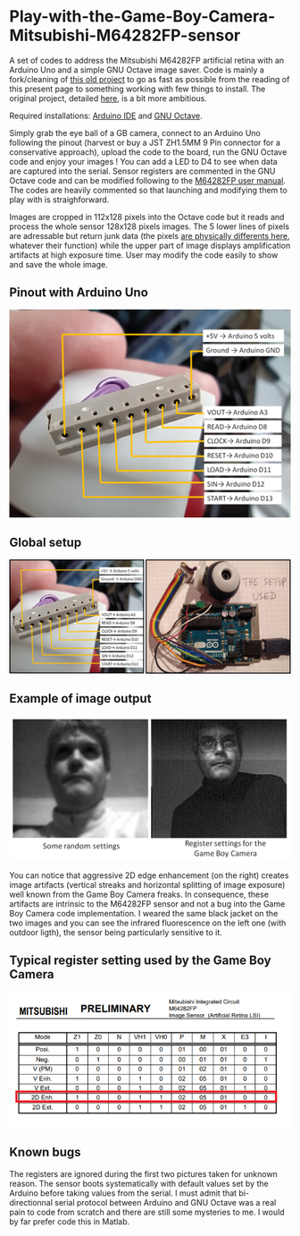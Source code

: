 # Play-with-the-Game-Boy-Camera-Mitsubishi-M64282FP-sensor
A set of codes to address the Mitsubishi M64282FP artificial retina with an Arduino Uno and a simple GNU Octave image saver. Code is mainly a fork/cleaning of [this old project](https://github.com/shimniok/avr-gameboy-cam) to go as fast as possible from the reading of this present page to something working with few things to install. The original project, detailed [here](https://www.bot-thoughts.com/2010/04/gameboy-camera-prototyping.html), is a bit more ambitious.

Required installations: [Arduino IDE](https://www.arduino.cc/en/software) and [GNU Octave](https://www.gnu.org/software/octave/index).

Simply grab the eye ball of a GB camera, connect to an Arduino Uno following the pinout (harvest or buy a JST ZH1.5MM 9 Pin connector for a conservative approach), upload the code to the board, run the GNU Octave code and enjoy your images ! You can add a LED to D4 to see when data are captured into the serial. Sensor registers are commented in the GNU Octave code and can be modified following to the [M64282FP user manual](https://github.com/Raphael-Boichot/Play-with-the-Game-Boy-Camera-Mitsubishi-M64282FP-sensor/blob/main/Additionnal%20informations/Mitsubishi%20Integrated%20Circuit%20M64282FP%20Image%20Sensor.pdf). The codes are heavily commented so that launching and modifying them to play with is straighforward.

Images are cropped in 112x128 pixels into the Octave code but it reads and process the whole sensor 128x128 pixels images. The 5 lower lines of pixels are adressable but return junk data (the pixels [are physically differents here](https://github.com/Raphael-Boichot/Game-Boy-chips-decapping-project), whatever their function) while the upper part of image displays amplification artifacts at high exposure time. User may modify the code easily to show and save the whole image. 

## Pinout with Arduino Uno
![pinout](https://github.com/Raphael-Boichot/Play-with-the-Game-Boy-Camera-Mitsubishi-M64282FP-sensor/blob/main/Additionnal%20informations/pinout.png)

## Global setup
![setup](https://github.com/Raphael-Boichot/Play-with-the-Game-Boy-Camera-Mitsubishi-M64282FP-sensor/blob/main/Additionnal%20informations/setup.png)

## Example of image output
![results](https://github.com/Raphael-Boichot/Play-with-the-Game-Boy-Camera-Mitsubishi-M64282FP-sensor/blob/main/Additionnal%20informations/results.png)

You can notice that aggressive 2D edge enhancement (on the right) creates image artifacts (vertical streaks and horizontal splitting of image exposure) well known from the Game Boy Camera freaks. In consequence, these artifacts are intrinsic to the M64282FP sensor and not a bug into the Game Boy Camera code implementation. I weared the same black jacket on the two images and you can see the infrared fluorescence on the left one (with outdoor ligth), the sensor being particularly sensitive to it.

## Typical register setting used by the Game Boy Camera
![setting](https://github.com/Raphael-Boichot/Play-with-the-Game-Boy-Camera-Mitsubishi-M64282FP-sensor/blob/main/Additionnal%20informations/setting.png)

## Known bugs
The registers are ignored during the first two pictures taken for unknown reason. The sensor boots systematically with default values set by the Arduino before taking values from the serial. I must admit that bi-directionnal serial protocol between Arduino and GNU Octave was a real pain to code from scratch and there are still some mysteries to me. I would by far prefer code this in Matlab.
